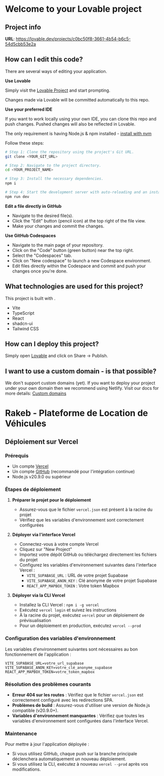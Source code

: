 # Welcome to your Lovable project

## Project info

**URL**: https://lovable.dev/projects/c0bc50f8-3661-4b54-b6c5-54d5cbb53e2a

## How can I edit this code?

There are several ways of editing your application.

**Use Lovable**

Simply visit the [Lovable Project](https://lovable.dev/projects/c0bc50f8-3661-4b54-b6c5-54d5cbb53e2a) and start prompting.

Changes made via Lovable will be committed automatically to this repo.

**Use your preferred IDE**

If you want to work locally using your own IDE, you can clone this repo and push changes. Pushed changes will also be reflected in Lovable.

The only requirement is having Node.js & npm installed - [install with nvm](https://github.com/nvm-sh/nvm#installing-and-updating)

Follow these steps:

```sh
# Step 1: Clone the repository using the project's Git URL.
git clone <YOUR_GIT_URL>

# Step 2: Navigate to the project directory.
cd <YOUR_PROJECT_NAME>

# Step 3: Install the necessary dependencies.
npm i

# Step 4: Start the development server with auto-reloading and an instant preview.
npm run dev
```

**Edit a file directly in GitHub**

- Navigate to the desired file(s).
- Click the "Edit" button (pencil icon) at the top right of the file view.
- Make your changes and commit the changes.

**Use GitHub Codespaces**

- Navigate to the main page of your repository.
- Click on the "Code" button (green button) near the top right.
- Select the "Codespaces" tab.
- Click on "New codespace" to launch a new Codespace environment.
- Edit files directly within the Codespace and commit and push your changes once you're done.

## What technologies are used for this project?

This project is built with .

- Vite
- TypeScript
- React
- shadcn-ui
- Tailwind CSS

## How can I deploy this project?

Simply open [Lovable](https://lovable.dev/projects/c0bc50f8-3661-4b54-b6c5-54d5cbb53e2a) and click on Share -> Publish.

## I want to use a custom domain - is that possible?

We don't support custom domains (yet). If you want to deploy your project under your own domain then we recommend using Netlify. Visit our docs for more details: [Custom domains](https://docs.lovable.dev/tips-tricks/custom-domain/)

# Rakeb - Plateforme de Location de Véhicules

## Déploiement sur Vercel

### Prérequis
- Un compte [Vercel](https://vercel.com)
- Un compte [GitHub](https://github.com) (recommandé pour l'intégration continue)
- Node.js v20.9.0 ou supérieur

### Étapes de déploiement

1. **Préparer le projet pour le déploiement**
   - Assurez-vous que le fichier `vercel.json` est présent à la racine du projet
   - Vérifiez que les variables d'environnement sont correctement configurées

2. **Déployer via l'interface Vercel**
   - Connectez-vous à votre compte Vercel
   - Cliquez sur "New Project"
   - Importez votre dépôt GitHub ou téléchargez directement les fichiers du projet
   - Configurez les variables d'environnement suivantes dans l'interface Vercel :
     - `VITE_SUPABASE_URL` : URL de votre projet Supabase
     - `VITE_SUPABASE_ANON_KEY` : Clé anonyme de votre projet Supabase
     - `REACT_APP_MAPBOX_TOKEN` : Votre token Mapbox

3. **Déployer via la CLI Vercel**
   - Installez la CLI Vercel : `npm i -g vercel`
   - Exécutez `vercel login` et suivez les instructions
   - À la racine du projet, exécutez `vercel` pour un déploiement de prévisualisation
   - Pour un déploiement en production, exécutez `vercel --prod`

### Configuration des variables d'environnement

Les variables d'environnement suivantes sont nécessaires au bon fonctionnement de l'application :

```
VITE_SUPABASE_URL=votre_url_supabase
VITE_SUPABASE_ANON_KEY=votre_clé_anonyme_supabase
REACT_APP_MAPBOX_TOKEN=votre_token_mapbox
```

### Résolution des problèmes courants

- **Erreur 404 sur les routes** : Vérifiez que le fichier `vercel.json` est correctement configuré avec les redirections SPA.
- **Problèmes de build** : Assurez-vous d'utiliser une version de Node.js compatible (v20.9.0+).
- **Variables d'environnement manquantes** : Vérifiez que toutes les variables d'environnement sont configurées dans l'interface Vercel.

### Maintenance

Pour mettre à jour l'application déployée :
- Si vous utilisez GitHub, chaque push sur la branche principale déclenchera automatiquement un nouveau déploiement.
- Si vous utilisez la CLI, exécutez à nouveau `vercel --prod` après vos modifications.
